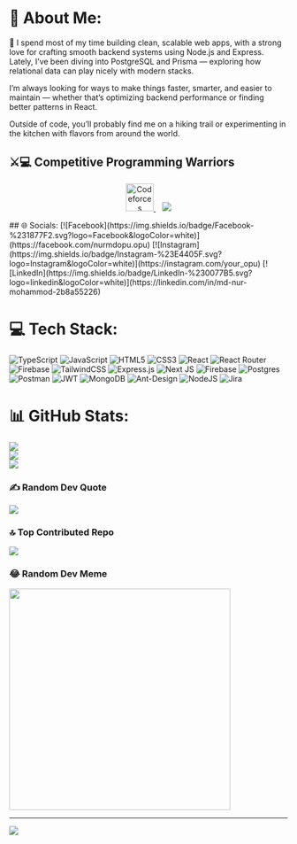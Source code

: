 # 💫 About Me:
👯 I spend most of my time building clean, scalable web apps, with a strong love for crafting smooth backend systems using Node.js and Express. Lately, I’ve been diving into PostgreSQL and Prisma — exploring how relational data can play nicely with modern stacks.

I’m always looking for ways to make things faster, smarter, and easier to maintain — whether that’s optimizing backend performance or finding better patterns in React.

Outside of code, you’ll probably find me on a hiking trail or experimenting in the kitchen with flavors from around the world.


## ⚔️💻 Competitive Programming Warriors
<p align="center">
  <a href="https://codeforces.com/profile/opu34">
    <img src="https://cp-logo.vercel.app/codeforces/opu34" alt="Codeforces profile" height="50"/>
  </a>
  &nbsp;&nbsp;
  <a href="https://www.hackerrank.com/profile/nurmdopu428">
    <img src="https://img.shields.io/badge/HackerRank-nurmdopu428-2EC866?style=for-the-badge&logo=HackerRank&logoColor=white"/>
  </a>
</p>
## 🌐 Socials:
[![Facebook](https://img.shields.io/badge/Facebook-%231877F2.svg?logo=Facebook&logoColor=white)](https://facebook.com/nurmdopu.opu) [![Instagram](https://img.shields.io/badge/Instagram-%23E4405F.svg?logo=Instagram&logoColor=white)](https://instagram.com/your_opu) [![LinkedIn](https://img.shields.io/badge/LinkedIn-%230077B5.svg?logo=linkedin&logoColor=white)](https://linkedin.com/in/md-nur-mohammod-2b8a55226) 

# 💻 Tech Stack:
![TypeScript](https://img.shields.io/badge/typescript-%23007ACC.svg?style=for-the-badge&logo=typescript&logoColor=white) ![JavaScript](https://img.shields.io/badge/javascript-%23323330.svg?style=for-the-badge&logo=javascript&logoColor=%23F7DF1E) ![HTML5](https://img.shields.io/badge/html5-%23E34F26.svg?style=for-the-badge&logo=html5&logoColor=white) ![CSS3](https://img.shields.io/badge/css3-%231572B6.svg?style=for-the-badge&logo=css3&logoColor=white) ![React](https://img.shields.io/badge/react-%2320232a.svg?style=for-the-badge&logo=react&logoColor=%2361DAFB) ![React Router](https://img.shields.io/badge/React_Router-CA4245?style=for-the-badge&logo=react-router&logoColor=white) ![Firebase](https://img.shields.io/badge/firebase-%23039BE5.svg?style=for-the-badge&logo=firebase) ![TailwindCSS](https://img.shields.io/badge/tailwindcss-%2338B2AC.svg?style=for-the-badge&logo=tailwind-css&logoColor=white) ![Express.js](https://img.shields.io/badge/express.js-%23404d59.svg?style=for-the-badge&logo=express&logoColor=%2361DAFB) ![Next JS](https://img.shields.io/badge/Next-black?style=for-the-badge&logo=next.js&logoColor=white) ![Firebase](https://img.shields.io/badge/firebase-%23039BE5.svg?style=for-the-badge&logo=firebase) ![Postgres](https://img.shields.io/badge/postgres-%23316192.svg?style=for-the-badge&logo=postgresql&logoColor=white) ![Postman](https://img.shields.io/badge/Postman-FF6C37?style=for-the-badge&logo=postman&logoColor=white) ![JWT](https://img.shields.io/badge/JWT-black?style=for-the-badge&logo=JSON%20web%20tokens) ![MongoDB](https://img.shields.io/badge/MongoDB-%234ea94b.svg?style=for-the-badge&logo=mongodb&logoColor=white) ![Ant-Design](https://img.shields.io/badge/-AntDesign-%230170FE?style=for-the-badge&logo=ant-design&logoColor=white) ![NodeJS](https://img.shields.io/badge/node.js-6DA55F?style=for-the-badge&logo=node.js&logoColor=white) ![Jira](https://img.shields.io/badge/jira-%230A0FFF.svg?style=for-the-badge&logo=jira&logoColor=white)
# 📊 GitHub Stats:
![](https://github-readme-stats.vercel.app/api?username=opuopu&theme=vue-dark&hide_border=true&include_all_commits=true&count_private=true)<br/>
![](https://github-readme-streak-stats.herokuapp.com/?user=opuopu&theme=vue-dark&hide_border=true)<br/>
![](https://github-readme-stats.vercel.app/api/top-langs/?username=opuopu&theme=vue-dark&hide_border=true&include_all_commits=true&count_private=true&layout=compact)

### ✍️ Random Dev Quote
![](https://quotes-github-readme.vercel.app/api?type=horizontal&theme=tokyonight)

### 🔝 Top Contributed Repo
![](https://github-contributor-stats.vercel.app/api?username=opuopu&limit=5&theme=nord&combine_all_yearly_contributions=true)

### 😂 Random Dev Meme
<img src='https://randommeme-five.vercel.app/' style="height: 400px;"/>

---
[![](https://visitcount.itsvg.in/api?id=opuopu&icon=0&color=0)](https://visitcount.itsvg.in)

<!-- Proudly created with GPRM ( https://gprm.itsvg.in ) -->
